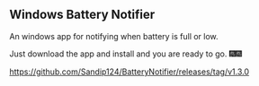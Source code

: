 ## Windows Battery Notifier

An windows app for notifying when battery is full or low.

Just download the app and install and you are ready to go. 🎆🎆

https://github.com/Sandip124/BatteryNotifier/releases/tag/v1.3.0
